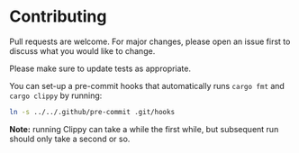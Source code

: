 # Contributing

Pull requests are welcome. For major changes, please open an issue first
to discuss what you would like to change.

Please make sure to update tests as appropriate.

You can set-up a pre-commit hooks that automatically runs `cargo fmt` and `cargo clippy` by running:

```bash
ln -s ../../.github/pre-commit .git/hooks
```

**Note:** running Clippy can take a while the first while, but subsequent run
should only take a second or so.
